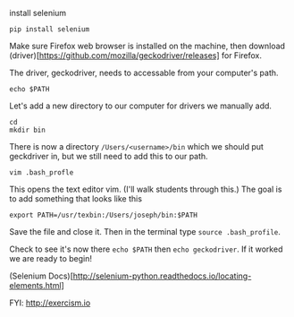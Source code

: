 install selenium

```
pip install selenium
```

Make sure Firefox web browser is installed on the machine, then download (driver)[https://github.com/mozilla/geckodriver/releases] for Firefox.

The driver, geckodriver, needs to accessable from your computer's path.

```
echo $PATH
```

Let's add a new directory to our computer for drivers we manually add.

```
cd
mkdir bin
```

There is now a directory `/Users/<username>/bin` which we should put geckdriver in, but we still need to add this to our path.

```
vim .bash_profle
```
This opens the text editor vim.  (I'll walk students through this.) The goal is to add something that looks like this
```
export PATH=/usr/texbin:/Users/joseph/bin:$PATH
```

Save the file and close it.  Then in the terminal type `source .bash_profile`.

Check to see it's now there `echo $PATH` then `echo geckodriver`.  If it worked we are ready to begin!

(Selenium Docs)[http://selenium-python.readthedocs.io/locating-elements.html]

FYI: http://exercism.io
